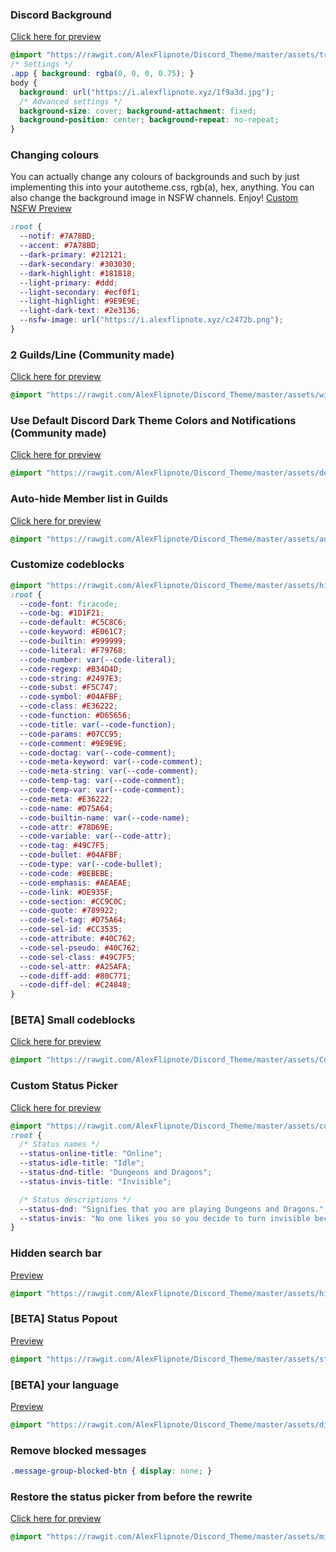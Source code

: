 ### Discord Background
[Click here for preview](https://i.alexflipnote.xyz/9a565b.png)
```css
@import "https://rawgit.com/AlexFlipnote/Discord_Theme/master/assets/transparent.css";
/* Settings */
.app { background: rgba(0, 0, 0, 0.75); }
body {
  background: url("https://i.alexflipnote.xyz/1f9a3d.jpg");
  /* Advanced settings */
  background-size: cover; background-attachment: fixed;
  background-position: center; background-repeat: no-repeat;
}
```

### Changing colours
You can actually change any colours of backgrounds and such by just implementing
this into your autotheme.css, rgb(a), hex, anything.
You can also change the background image in NSFW channels. Enjoy!
[Custom NSFW Preview](https://light-theme-hurts.my-ey.es/4bbd82.png)
```css
:root {
  --notif: #7A78BD;
  --accent: #7A78BD;
  --dark-primary: #212121;
  --dark-secondary: #303030;
  --dark-highlight: #181818;
  --light-primary: #ddd;
  --light-secondary: #ecf0f1;
  --light-highlight: #9E9E9E;
  --light-dark-text: #2e3136;
  --nsfw-image: url("https://i.alexflipnote.xyz/c2472b.png");
}
```

### 2 Guilds/Line (Community made)
[Click here for preview](https://i.alexflipnote.xyz/60b9cb.png)
```css
@import "https://rawgit.com/AlexFlipnote/Discord_Theme/master/assets/wideGuilds.css";
```

### Use Default Discord Dark Theme Colors and Notifications (Community made)
[Click here for preview](https://i.alexflipnote.xyz/cf921f.png)
```css
@import "https://rawgit.com/AlexFlipnote/Discord_Theme/master/assets/defDarkColors.css";
```

### Auto-hide Member list in Guilds
[Click here for preview](https://i.alexflipnote.xyz/cc78b7.gif)
```css
@import "https://rawgit.com/AlexFlipnote/Discord_Theme/master/assets/autoMemberlist.css";
```

### Customize codeblocks
```css
@import "https://rawgit.com/AlexFlipnote/Discord_Theme/master/assets/highlightJS.css";
:root {
  --code-font: firacode;
  --code-bg: #1D1F21;
  --code-default: #C5C8C6;
  --code-keyword: #E061C7;
  --code-builtin: #999999;
  --code-literal: #F79768;
  --code-number: var(--code-literal);
  --code-regexp: #B34D4D;
  --code-string: #2497E3;
  --code-subst: #F5C747;
  --code-symbol: #04AFBF;
  --code-class: #E36222;
  --code-function: #D65656;
  --code-title: var(--code-function);
  --code-params: #07CC95;
  --code-comment: #9E9E9E;
  --code-doctag: var(--code-comment);
  --code-meta-keyword: var(--code-comment);
  --code-meta-string: var(--code-comment);
  --code-temp-tag: var(--code-comment);
  --code-temp-var: var(--code-comment);
  --code-meta: #E36222;
  --code-name: #D75A64;
  --code-builtin-name: var(--code-name);
  --code-attr: #78D69E;
  --code-variable: var(--code-attr);
  --code-tag: #49C7F5;
  --code-bullet: #04AFBF;
  --code-type: var(--code-bullet);
  --code-code: #BEBEBE;
  --code-emphasis: #AEAEAE;
  --code-link: #DE935F;
  --code-section: #CC9C0C;
  --code-quote: #789922;
  --code-sel-tag: #D75A64;
  --code-sel-id: #CC3535;
  --code-attribute: #40C762;
  --code-sel-pseudo: #40C762;
  --code-sel-class: #49C7F5;
  --code-sel-attr: #A25AFA;
  --code-diff-add: #80C771;
  --code-diff-del: #C24848;
}
```

### [BETA] Small codeblocks
[Click here for preview](https://cdn.discordapp.com/attachments/298834205180166145/299626124017664000/preview.gif)
```css
@import "https://rawgit.com/AlexFlipnote/Discord_Theme/master/assets/CodeblockHeight.css";
```

### Custom Status Picker
[Click here for preview](https://light-theme-hurts.my-ey.es/0245f1.png)
```css
@import "https://rawgit.com/AlexFlipnote/Discord_Theme/master/assets/customDnD.css";
:root {
  /* Status names */
  --status-online-title: "Online";
  --status-idle-title: "Idle";
  --status-dnd-title: "Dungeons and Dragons";
  --status-invis-title: "Invisible";

  /* Status descriptions */
  --status-dnd: "Signifies that you are playing Dungeons and Dragons.";
  --status-invis: "No one likes you so you decide to turn invisible because people don't notice you anyway.";
}
```

### Hidden search bar
[Preview](https://i.alexflipnote.xyz/ec15b8.gif)
```css
@import "https://rawgit.com/AlexFlipnote/Discord_Theme/master/assets/hideSearch.css";
```

### [BETA] Status Popout
[Preview](https://light-theme-hurts.my-ey.es/2fe518.png)
```css
@import "https://rawgit.com/AlexFlipnote/Discord_Theme/master/assets/statusPopout.css";
```

### [BETA] your language
[Preview](https://i.alexflipnote.xyz/dce9ea.png)
```css
@import "https://rawgit.com/AlexFlipnote/Discord_Theme/master/assets/disccord.css";
```

### Remove blocked messages
```css
.message-group-blocked-btn { display: none; }
```

### Restore the status picker from before the rewrite
[Click here for preview](http://i.imgur.com/PjKdIla.gif)
```css
@import "https://rawgit.com/AlexFlipnote/Discord_Theme/master/assets/minimalStatusPicker.css";
```
